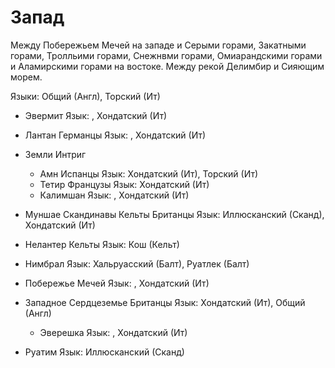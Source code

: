 # Запад

Между Побережьем Мечей на западе и Серыми горами, Закатными горами, Тролльими горами, Снежнвми горами, Омиарандскими горами и Аламирскими горами на востоке.
Между рекой Делимбир и Сияющим морем.

Языки: Общий (Англ), Торский (Ит)

*   Эвермит
    Язык: , Хондатский (Ит)
*   Лантан
    Германцы
    Язык: , Хондатский (Ит)
*   Земли Интриг
    *   Амн
        Испанцы
        Язык: Хондатский (Ит), Торский (Ит)
    *   Тетир
        Французы
        Язык: Хондатский (Ит)
    *   Калимшан
        Язык: , Хондатский (Ит)
*   Муншае
    Скандинавы
    Кельты
    Британцы
    Язык: Иллюсканский (Сканд), Хондатский (Ит)
*   Нелантер
    Кельты
    Язык: Кош (Кельт)
*   Нимбрал
    Язык: Хальруасский (Балт), Руатлек (Балт)
*   Побережье Мечей
    Язык: , Хондатский (Ит)
*   Западное Сердцеземье
    Британцы
    Язык: Хондатский (Ит), Общий (Англ)
    *   Эверешка
        Язык: , Хондатский (Ит)

*   Руатим
    Язык: Иллюсканский (Сканд)    